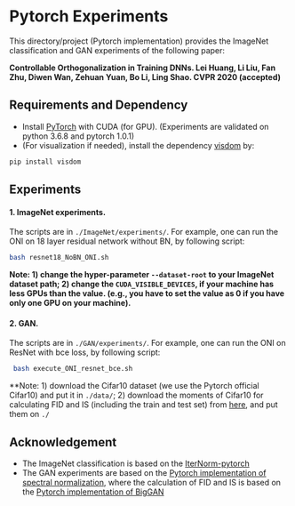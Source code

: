 # Pytorch Experiments
This directory/project (Pytorch implementation) provides the ImageNet classification and GAN experiments of the following paper:

**Controllable Orthogonalization in Training DNNs. Lei Huang, Li Liu, Fan Zhu, Diwen Wan, Zehuan Yuan, Bo Li, Ling Shao. CVPR 2020 (accepted)**


## Requirements and Dependency
* Install [PyTorch](http://torch.ch) with CUDA (for GPU). (Experiments are validated on python 3.6.8 and pytorch 1.0.1)
* (For visualization if needed), install the dependency [visdom](https://github.com/facebookresearch/visdom) by:
```Bash
pip install visdom
 ```


## Experiments
 
 #### 1. ImageNet experiments.

The scripts  are in `./ImageNet/experiments/`. For example, one can  run the ONI on 18 layer residual network without BN,  by following script: 
  ```Bash
bash resnet18_NoBN_ONI.sh
 ```
**Note: 1) change the hyper-parameter `--dataset-root` to your ImageNet dataset path; 
2) change the `CUDA_VISIBLE_DEVICES`, if your machine has less GPUs than the value. (e.g., you have to set the value as 0 if you have only one GPU on your machine).**

 #### 2. GAN.
The scripts  are in `./GAN/experiments/`. For example, one can  run the ONI on ResNet with bce loss,  by following script: 
  ```Bash
   bash execute_ONI_resnet_bce.sh
 ```
**Note: 1) download the Cifar10 dataset  (we use the Pytorch official Cifar10) and put it in `./data/`;
2) download the moments of Cifar10 for calculating FID and IS (including the train and test set) from [here](https://drive.google.com/drive/folders/1jdPYebQfZkNzqw-5j5Ru4gmrmZh6vb_v), and put them on `./` 

## Acknowledgement

* The ImageNet classification is based on the [IterNorm-pytorch](https://github.com/huangleiBuaa/IterNorm-pytorch)
* The GAN experiments are based on the [Pytorch implementation of spectral normalization](https://github.com/christiancosgrove/pytorch-spectral-normalization-gan), where the calculation of FID and IS is based on the [Pytorch implementation of BigGAN](https://github.com/ajbrock/BigGAN-PyTorch)

